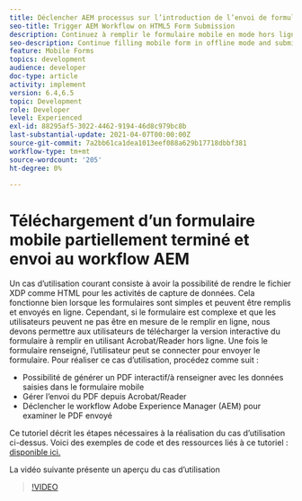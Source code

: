 ```yaml
---
title: Déclencher AEM processus sur l’introduction de l’envoi de formulaire HTM5
seo-title: Trigger AEM Workflow on HTML5 Form Submission
description: Continuez à remplir le formulaire mobile en mode hors ligne et envoyez le formulaire mobile pour déclencher AEM processus.
seo-description: Continue filling mobile form in offline mode and submit mobile form to trigger AEM workflow
feature: Mobile Forms
topics: development
audience: developer
doc-type: article
activity: implement
version: 6.4,6.5
topic: Development
role: Developer
level: Experienced
exl-id: 88295af5-3022-4462-9194-46d8c979bc8b
last-substantial-update: 2021-04-07T00:00:00Z
source-git-commit: 7a2bb61ca1dea1013eef088a629b17718dbbf381
workflow-type: tm+mt
source-wordcount: '205'
ht-degree: 0%

---
```


# Téléchargement d’un formulaire mobile partiellement terminé et envoi au workflow AEM

Un cas d’utilisation courant consiste à avoir la possibilité de rendre le fichier XDP comme HTML pour les activités de capture de données. Cela fonctionne bien lorsque les formulaires sont simples et peuvent être remplis et envoyés en ligne. Cependant, si le formulaire est complexe et que les utilisateurs peuvent ne pas être en mesure de le remplir en ligne, nous devons permettre aux utilisateurs de télécharger la version interactive du formulaire à remplir en utilisant Acrobat/Reader hors ligne. Une fois le formulaire renseigné, l’utilisateur peut se connecter pour envoyer le formulaire.
Pour réaliser ce cas d’utilisation, procédez comme suit :

* Possibilité de générer un PDF interactif/à renseigner avec les données saisies dans le formulaire mobile
* Gérer l’envoi du PDF depuis Acrobat/Reader
* Déclencher le workflow Adobe Experience Manager (AEM) pour examiner le PDF envoyé

Ce tutoriel décrit les étapes nécessaires à la réalisation du cas d’utilisation ci-dessus. Voici des exemples de code et des ressources liés à ce tutoriel : [disponible ici.](part-four.md)

La vidéo suivante présente un aperçu du cas d’utilisation

>[!VIDEO](https://video.tv.adobe.com/v/29677?quality=9&learn=on)
